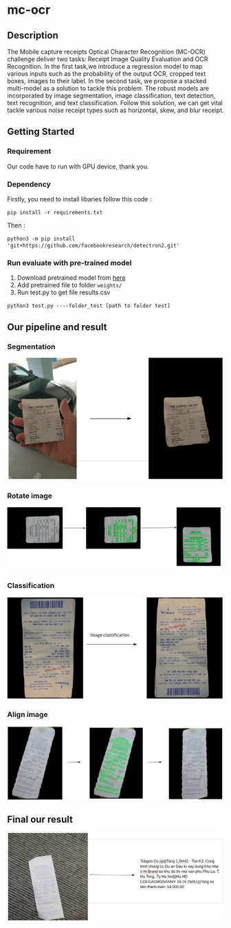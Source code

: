 # mc-ocr
## Description
The Mobile capture receipts Optical Character Recognition (MC-OCR) challenge deliver two tasks: Receipt Image Quality Evaluation and OCR Recognition. In the first task,we  introduce a regression model to map various inputs such as the probability of the output OCR, cropped text  boxes, images to their label. In the second task, we propose a stacked multi-model as a solution to tackle this problem. The robust models are incorporated by image segmentation, image classification, text detection, text  recognition, and text classification. Follow this solution, we can get vital tackle  various noise receipt types such as horizontal, skew, and blur receipt.
## Getting Started
### Requirement
Our code have to run with GPU device, thank you.
### Dependency
Firstly, you need to install libaries follow this code :
```
pip install -r requirements.txt
```
Then :
```
python3 -m pip install 'git+https://github.com/facebookresearch/detectron2.git'
```
### Run evaluate with pre-trained model
1. Download pretrained model from [here](https://drive.google.com/drive/folders/1W-O3hPQc4szNezeZQnowNrn46tcgLwz8?usp=sharing)
2. Add pretrained file to folder `weights/`
3. Run test.py to get file results.csv
```
python3 test.py ----folder_test [path to folder test]

```

## Our pipeline and result
### Segmentation
![](./images/segmentation.png)
### Rotate image
![](./images/rotate_image.png)
### Classification
![](./images/classification.png)
### Align image
![](./images/align_image.png)
## Final our result
![](./images/final_result.png)


